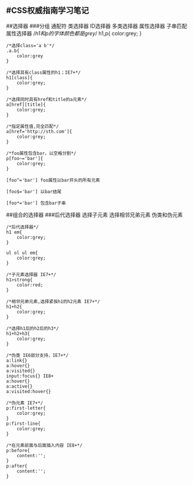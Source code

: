 #CSS权威指南学习笔记
---
##选择器
###分组 通配符 类选择器 ID选择器 多类选择器 属性选择器 子串匹配属性选择器
	/*h1和p的字体颜色都是grey*/
	h1,p{
		color:grey;
	}

	/*选择class='a b'*/
	.a.b{
		color:grey
	}

	/*选择具有class属性的h1；IE7+*/
	h1[class]{
		color:grey;
	}

	/*选择同时具有href和title的a元素*/
	a[href][title]{
		color:grey;
	}
	
	/*指定属性值,完全匹配*/
	a[href='http://sth.com']{
		color:grey;
	}

	/*foo属性包含bar，以空格分割*/
	p[foo~='bar']{
		color:grey;
	}

	[foo^='bar'] foo属性以bar开头的所有元素

	[foo$='bar'] 以bar结尾

	[foo*='bar'] 包含bar子串

##组合的选择器
###后代选择器 选择子元素 选择相邻兄弟元素 伪类和伪元素

	/*后代选择器*/
	h1 em{
		color:grey;
	}

	ul ol ul em{
		color:grey;
	}

	/*子元素选择器 IE7+*/
	h1>strong{
		color:red;
	}

	/*相邻兄弟元素,选择紧挨h1的h2元素 IE7+*/
	h1+h2{
		color:grey;
	}
	
	/*选择h1后的h2后的h3*/
	h1+h2+h3{
		color:grey;
	}

	/*伪类 IE6部分支持，IE7+*/
	a:link{}
	a:hover{} 
	a:visited{}
	input:focus{} IE8+
	a:hover{}
	a:active{}
	a:visited:hover{} 

	/*伪元素 IE7+*/
	p:first-letter{
		color:grey;
	}
	p:first-line{
		color:grey;	
	}
	
	/*在元素前面与后面插入内容 IE8+*/
	p:before{
		content:'';
	}
	p:after{
		content:'';
	}
